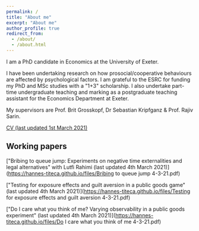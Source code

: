 ```yaml
---
permalink: /
title: "About me"
excerpt: "About me"
author_profile: true
redirect_from: 
  - /about/
  - /about.html
---
```

I am a PhD candidate in Economics at the University of Exeter.

I have been undertaking research on how prosocial/cooperative behaviours are affected by psychological factors. I am grateful to the ESRC for funding my PhD and MSc studies with a "1+3" scholarship. I also undertake part-time undergraduate teaching and marking as a postgraduate teaching assistant for the Economics Department at Exeter.

My supervisors are Prof. Brit Grosskopf, Dr Sebastian Kripfganz & Prof. Rajiv Sarin.

[CV (last updated 1st March 2021)](https://hannes-titeca.github.io/files/CV.pdf)


## Working papers


["Bribing to queue jump:  Experiments on negative time externalities and legal alternatives" with Lutfi Rahimi (last updated 4th March 2021)](https://hannes-titeca.github.io/files/Bribing to queue jump 4-3-21.pdf)

["Testing for exposure effects and guilt aversion in a public goods game" (last updated 4th March 2021)](https://hannes-titeca.github.io/files/Testing for exposure effects and guilt aversion 4-3-21.pdf)

["Do I care what you think of me?  Varying observability in a public goods experiment" (last updated 4th March 2021)](https://hannes-titeca.github.io/files/Do I care what you think of me 4-3-21.pdf)